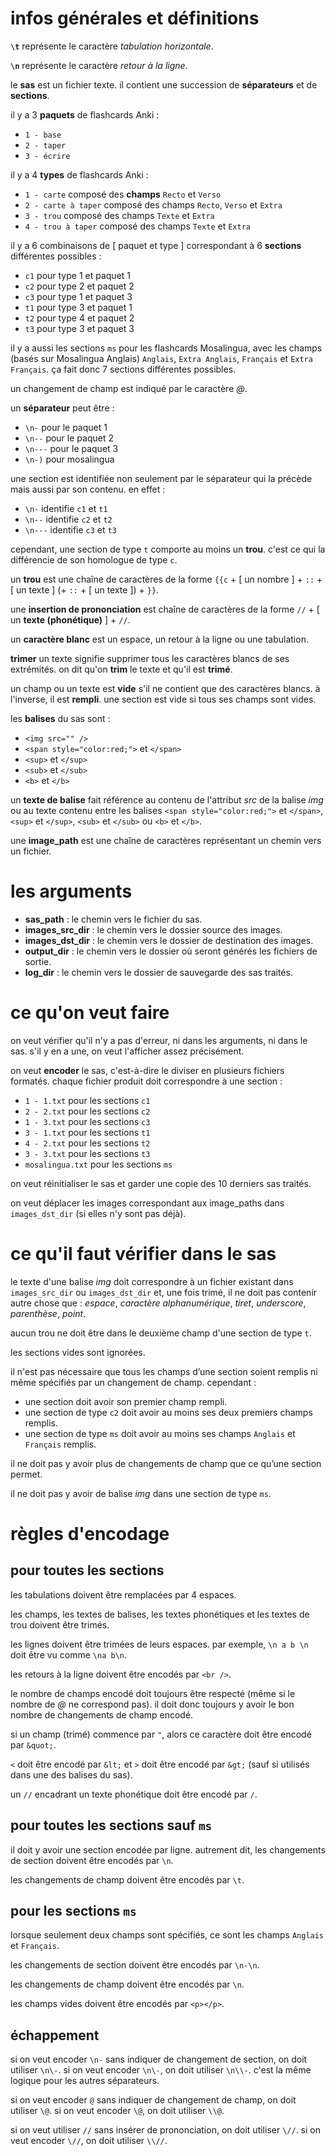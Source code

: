# infos générales et définitions

**`\t`** représente le caractère *tabulation horizontale*.

**`\n`** représente le caractère *retour à la ligne*.

le **sas** est un fichier texte. il contient une succession de **séparateurs** et de **sections**.

il y a 3 **paquets** de flashcards Anki :
- `1 - base`
- `2 - taper`
- `3 - écrire`

il y a 4 **types** de flashcards Anki :
- `1 - carte` composé des **champs** `Recto` et `Verso`
- `2 - carte à taper` composé des champs `Recto`, `Verso` et `Extra`
- `3 - trou` composé des champs `Texte` et `Extra`
- `4 - trou à taper` composé des champs `Texte` et `Extra`

il y a 6 combinaisons de [ paquet et type ] correspondant à 6 **sections** différentes possibles :
- `c1` pour type 1 et paquet 1
- `c2` pour type 2 et paquet 2
- `c3` pour type 1 et paquet 3
- `t1` pour type 3 et paquet 1
- `t2` pour type 4 et paquet 2
- `t3` pour type 3 et paquet 3

il y a aussi les sections `ms` pour les flashcards Mosalingua, avec les champs (basés sur Mosalingua Anglais) `Anglais`, `Extra Anglais`, `Français` et `Extra Français`.
ça fait donc 7 sections différentes possibles.

un changement de champ est indiqué par le caractère *@*.

un **séparateur** peut être :
- `\n-` pour le paquet 1
- `\n--` pour le paquet 2
- `\n---` pour le paquet 3
- `\n-)` pour mosalingua

une section est identifiée non seulement par le séparateur qui la précède mais aussi par son contenu. en effet :

- `\n-` identifie `c1` et `t1`
- `\n--` identifie `c2` et `t2`
- `\n---` identifie `c3` et `t3`

cependant, une section de type `t` comporte au moins un **trou**. c'est ce qui la différencie de son homologue de type `c`.

un **trou** est une chaîne de caractères de la forme `{{c` + [ un nombre ] + `::` + [ un texte ] (+ `::` + [ un texte ]) + `}}`.

une **insertion de prononciation** est chaîne de caractères de la forme `//` + [ un **texte (phonétique)** ] + `//`.

un **caractère blanc** est un espace, un retour à la ligne ou une tabulation.

**trimer** un texte signifie supprimer tous les caractères blancs de ses extrémités. on dit qu'on **trim** le texte et qu'il est **trimé**.

un champ ou un texte est **vide** s'il ne contient que des caractères blancs. à l'inverse, il est **rempli**. une section est vide si tous ses champs sont vides.

les **balises** du sas sont :

- `<img src="" />`
- `<span style="color:red;">` et `</span>`
- `<sup>` et `</sup>`
- `<sub>` et `</sub>`
- `<b>` et `</b>`

un **texte de balise** fait référence au contenu de l'attribut *src* de la balise *img* ou au texte contenu entre les balises `<span style="color:red;">` et `</span>`, `<sup>` et `</sup>`, `<sub>` et `</sub>` ou `<b>` et `</b>`.

une **image_path** est une chaîne de caractères représentant un chemin vers un fichier.

# les arguments

- **sas_path** : le chemin vers le fichier du sas.
- **images_src_dir** : le chemin vers le dossier source des images.
- **images_dst_dir** : le chemin vers le dossier de destination des images.
- **output_dir** : le chemin vers le dossier où seront générés les fichiers de sortie.
- **log_dir** : le chemin vers le dossier de sauvegarde des sas traités.

# ce qu'on veut faire

on veut vérifier qu'il n'y a pas d'erreur, ni dans les arguments, ni dans le sas. s'il y en a une, on veut l'afficher assez précisément.

on veut **encoder** le sas, c'est-à-dire le diviser en plusieurs fichiers formatés. chaque fichier produit doit correspondre à une section :
- `1 - 1.txt` pour les sections `c1`
- `2 - 2.txt` pour les sections `c2`
- `1 - 3.txt` pour les sections `c3`
- `3 - 1.txt` pour les sections `t1`
- `4 - 2.txt` pour les sections `t2`
- `3 - 3.txt` pour les sections `t3`
- `mosalingua.txt` pour les sections `ms`

on veut réinitialiser le sas et garder une copie des 10 derniers sas traités.

on veut déplacer les images correspondant aux image_paths dans `images_dst_dir` (si elles n'y sont pas déjà).

# ce qu'il faut vérifier dans le sas

le texte d'une balise *img* doit correspondre à un fichier existant dans `images_src_dir` ou `images_dst_dir` et, une fois trimé, il ne doit pas contenir autre chose que : *espace*, *caractère alphanumérique*, *tiret*, *underscore*, *parenthèse*, *point*.

aucun trou ne doit être dans le deuxième champ d'une section de type `t`.

les sections vides sont ignorées.

il n'est pas nécessaire que tous les champs d’une section soient remplis ni même spécifiés par un changement de champ. cependant :
- une section doit avoir son premier champ rempli.
- une section de type `c2` doit avoir au moins ses deux premiers champs remplis.
- une section de type `ms` doit avoir au moins ses champs `Anglais` et `Français` remplis.

il ne doit pas y avoir plus de changements de champ que ce qu’une section permet.

il ne doit pas y avoir de balise *img* dans une section de type `ms`.

# règles d'encodage

## pour toutes les sections

les tabulations doivent être remplacées par 4 espaces.

les champs, les textes de balises, les textes phonétiques et les textes de trou doivent être trimés.

les lignes doivent être trimées de leurs espaces. par exemple, `\n a b \n` doit être vu comme `\na b\n`.

les retours à la ligne doivent être encodés par `<br />`.

le nombre de champs encodé doit toujours être respecté (même si le nombre de *@* ne correspond pas). il doit donc toujours y avoir le bon nombre de changements de champ encodé.

si un champ (trimé) commence par `"`, alors ce caractère doit être encodé par `&quot;`.

`<` doit être encodé par `&lt;` et `>` doit être encodé par `&gt;` (sauf si utilisés dans une des balises du sas).

un `//` encadrant un texte phonétique doit être encodé par `/`.

## pour toutes les sections sauf `ms`

il doit y avoir une section encodée par ligne. autrement dit, les changements de section doivent être encodés par `\n`.

les changements de champ doivent être encodés par `\t`.

## pour les sections `ms`

lorsque seulement deux champs sont spécifiés, ce sont les champs `Anglais` et `Français`.

les changements de section doivent être encodés par `\n-\n`.

les changements de champ doivent être encodés par `\n`.

les champs vides doivent être encodés par `<p></p>`.

## échappement

si on veut encoder `\n-` sans indiquer de changement de section, on doit utiliser `\n\-`. si on veut encoder `\n\-`, on doit utiliser `\n\\-`. c'est la même logique pour les autres séparateurs.

si on veut encoder `@` sans indiquer de changement de champ, on doit utiliser `\@`. si on veut encoder `\@`, on doit utiliser `\\@`.

si on veut utiliser `//` sans insérer de prononciation, on doit utiliser `\//`. si on veut encoder `\//`, on doit utiliser `\\//`.